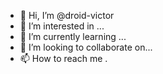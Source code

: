 - 👋 Hi, I’m @droid-victor
- 👀 I’m interested in ...
- 🌱 I’m currently learning ...
- 💞️ I’m looking to collaborate on...
- 📫 How to reach me .
<!---
droid-victor/droid-victor is a ✨ special ✨ repository because its `README.md` (this file) appears on your GitHub profile.
You can click the Preview link to take a look at your changes.
--->
